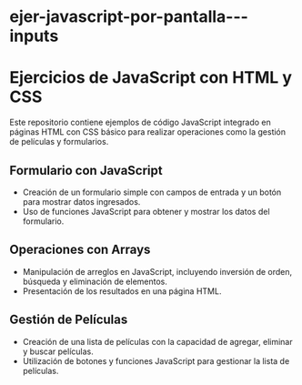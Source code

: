 # ejer-javascript-por-pantalla---inputs
# Ejercicios de JavaScript con HTML y CSS

Este repositorio contiene ejemplos de código JavaScript integrado en páginas HTML con CSS básico para realizar operaciones como la gestión de películas y formularios.

## Formulario con JavaScript

- Creación de un formulario simple con campos de entrada y un botón para mostrar datos ingresados.
- Uso de funciones JavaScript para obtener y mostrar los datos del formulario.

## Operaciones con Arrays

- Manipulación de arreglos en JavaScript, incluyendo inversión de orden, búsqueda y eliminación de elementos.
- Presentación de los resultados en una página HTML.

## Gestión de Películas

- Creación de una lista de películas con la capacidad de agregar, eliminar y buscar películas.
- Utilización de botones y funciones JavaScript para gestionar la lista de películas.
